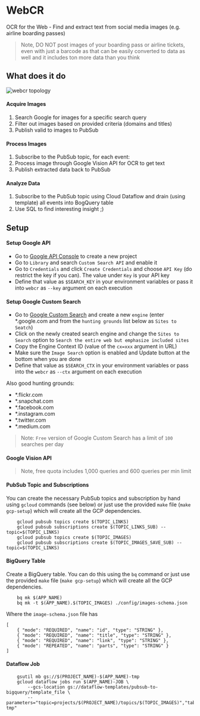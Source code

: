 # WebCR

OCR for the Web - Find and extract text from social media images (e.g. airline boarding passes)

> Note, DO NOT post images of your boarding pass or airline tickets, even with just a barcode as that can be easily converted to data as well and it includes ton more data than you think

## What does it do

![webcr topology](/../master/img/overview.png?raw=true "webcr topology")

#### Acquire Images

1. Search Google for images for a specific search query
2. Filter out images based on provided criteria (domains and titles)
2. Publish valid to images to PubSub

#### Process Images

1. Subscribe to the PubSub topic, for each event:
2. Process image through Google Vision API for OCR to get text
3. Publish extracted data back to PubSub 
 
#### Analyze Data

1. Subscribe to the PubSub topic using Cloud Dataflow and drain (using template) all events into BogQuery table
2. Use SQL to find interesting insight ;)

## Setup 

#### Setup Google API

* Go to [Google API Console](https://console.developers.google.com/) to create a new project
* Go to `Library` and search `Custom Search API` and enable it
* Go to `Credentials` and click `Create Credentials` and choose `API Key` (do restrict the key if you can). The value under `Key` is your API key
* Define that value as `$SEARCH_KEY` in your environment variables or pass it into `webcr`  as `--key` argument on each execution

#### Setup Google Custom Search

* Go to [Google Custom Search](https://cse.google.com/cse/all) and create a new `engine` (enter *.google.com and from the `hunting grounds` list below as `Sites to Seatch`)
* Click on the newly created search engine and change the `Sites to Search` option to `Search the entire web but emphasize included sites`
* Copy the Engine Context ID (value of the `cx=xxx` argument in URL)
* Make sure the `Image Search` option is enabled and Update button at the bottom when you are done
* Define that value as `$SEARCH_CTX` in your environment variables or pass into the `webcr` as `--ctx` argument on each execution

Also good hunting grounds:

* *.flickr.com
* *.snapchat.com
* *.facebook.com
* *.instagram.com
* *.twitter.com
* *.medium.com

> Note: `Free` version of Google Custom Search has a limit of `100` searches per day

#### Google Vision API

> Note, free quota includes 1,000 queries and 600 queries per min limit

#### PubSub Topic and Subscriptions 

You can create the necessary PubSub topics and subscription by hand using `gcloud` commands (see below) or just use the provided `make` file (`make gcp-setup`) which will create all the GCP dependencies.

```
	gcloud pubsub topics create $(TOPIC_LINKS)
	gcloud pubsub subscriptions create $(TOPIC_LINKS_SUB) --topic=$(TOPIC_LINKS)
	gcloud pubsub topics create $(TOPIC_IMAGES)
	gcloud pubsub subscriptions create $(TOPIC_IMAGES_SAVE_SUB) --topic=$(TOPIC_LINKS)
```

#### BigQuery Table

Create a BigQuery table. You can do this using the `bq` command or just use the provided `make` file (`make gcp-setup`) which will create all the GCP dependencies.

```
	bq mk $(APP_NAME)
	bq mk -t $(APP_NAME).$(TOPIC_IMAGES) ./config/images-schema.json 
```

Where the `image-schema.json` file has

```
[
    { "mode": "REQUIRED", "name": "id", "type": "STRING" }, 
    { "mode": "REQUIRED", "name": "title", "type": "STRING" }, 
    { "mode": "REQUIRED", "name": "link", "type": "STRING" }, 
    { "mode": "REPEATED", "name": "parts", "type": "STRING" }
]
```

#### Dataflow Job

```
	gsutil mb gs://$(PROJECT_NAME)-$(APP_NAME)-tmp
	gcloud dataflow jobs run $(APP_NAME)-JOB \
		--gcs-location gs://dataflow-templates/pubsub-to-bigquery/template_file \
		--parameters="topic=projects/$(PROJECT_NAME)/topics/$(TOPIC_IMAGES)","table=$(PROJECT_NAME):$(APP_NAME).$(TOPIC_IMAGES)","stagingLocation=gs://$(PROJECT_NAME)-$(APP_NAME)-tmp"
```
